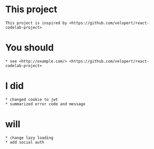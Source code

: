 # This project
    This project is inspired by <https://github.com/velopert/react-codelab-project>

# You should
    * see <http://example.com/> <https://github.com/velopert/react-codelab-project>

# I did
    * changed cookie to jwt
    * summarized error code and message

# will
    * change lazy loading
    * add social auth
